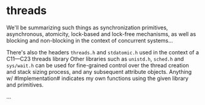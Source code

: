 # threads

We'll be summarizing such things as synchronization primitives, asynchronous, atomicity, lock-based and lock-free
mechanisms, as well as blocking and non-blocking in the context of concurrent systems...

There's also the headers `threads.h` and `stdatomic.h` used in the context of a C11—C23 threads library
Other libraries such as `unistd.h`, `sched.h` and `sys/wait.h` can be used for fine-grained control over the
thread creation and stack sizing process, and any subsequent attribute objects. Anything w/ #Implementation#
indicates my own functions using the given library and primitives.

...
